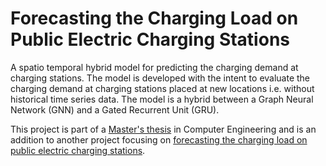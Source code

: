 # Forecasting the Charging Load on Public Electric Charging Stations
A spatio temporal hybrid model for predicting the charging demand at charging stations. The model is developed with the intent to evaluate the charging demand at charging stations placed at new locations i.e. without historical time series data. The model is a hybrid between a Graph Neural Network (GNN) and a Gated Recurrent Unit (GRU). 

This project is part of a [Master's thesis](https://drive.google.com/file/d/1vEmE8zrYc0tsoD0ofon-V_XChAVflzZC/view?usp=sharing) in Computer Engineering and is an addition to another project focusing on [forecasting the charging load on public electric charging stations](https://github.com/wblachowski/bhmsds?fbclid=IwAR2WbJRLMxecP4a41iTjJR-_idug6anFvjFdz8XyinaZV7gA8OFwaah7MR8). 


